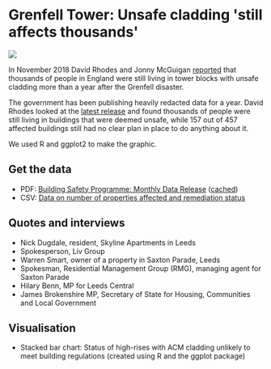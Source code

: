 # Grenfell Tower: Unsafe cladding 'still affects thousands'

![](https://ichef.bbci.co.uk/news/624/cpsprodpb/D1D1/production/_104231735_highrise2-nc.png)

In November 2018 David Rhodes and Jonny McGuigan [reported](https://www.bbc.co.uk/news/uk-england-46103414) that thousands of people in England were still living in tower blocks with unsafe cladding more than a year after the Grenfell disaster.

The government has been publishing heavily redacted data for a year. David Rhodes looked at the [latest release](https://www.gov.uk/government/publications/building-safety-programme-monthly-data-release-end-october-2018) and found thousands of people were still living in buildings that were deemed unsafe, while 157 out of 457 affected buildings still had no clear plan in place to do anything about it.

We used R and ggplot2 to make the graphic.

## Get the data

* PDF: [Building Safety Programme: Monthly Data Release](https://assets.publishing.service.gov.uk/government/uploads/system/uploads/attachment_data/file/754709/Building_Safety_Data_Release_endOctober_2018.pdf) ([cached](https://github.com/BBC-Data-Unit/towerblock-cladding/blob/master/Building_Safety_Data_Release_endOctober_2018.pdf))
* CSV: [Data on number of properties affected and remediation status](https://github.com/BBC-Data-Unit/towerblock-cladding/blob/master/acm2.csv)

## Quotes and interviews

* Nick Dugdale, resident, Skyline Apartments in Leeds
* Spokesperson, Liv Group
* Warren Smart, owner of a property in Saxton Parade, Leeds
* Spokesman, Residential Management Group (RMG), managing agent for Saxton Parade
* Hilary Benn, MP for Leeds Central
* James Brokenshire MP, Secretary of State for Housing, Communities and Local Government

## Visualisation

* Stacked bar chart: Status of high-rises with ACM cladding unlikely to meet building regulations (created using R and the ggplot package)


